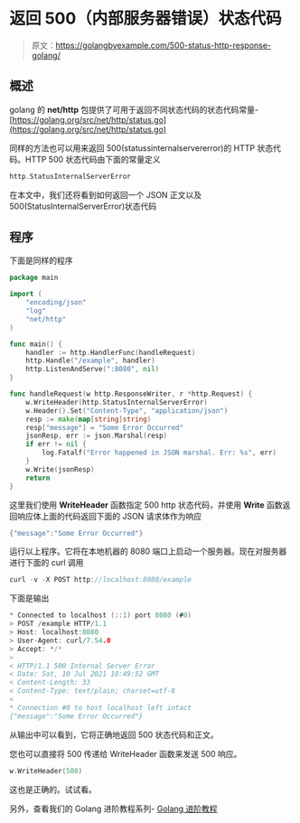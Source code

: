 # 返回 500（内部服务器错误）状态代码

> 原文：<https://golangbyexample.com/500-status-http-response-golang/>

## **概述**

golang 的 **net/http** 包提供了可用于返回不同状态代码的状态代码常量-[https://golang.org/src/net/http/status.go](https://golang.org/src/net/http/status.go)

同样的方法也可以用来返回 500(statussinternalservererror)的 HTTP 状态代码。HTTP 500 状态代码由下面的常量定义

```go
http.StatusInternalServerError
```

在本文中，我们还将看到如何返回一个 JSON 正文以及 500(StatusInternalServerError)状态代码

## **程序**

下面是同样的程序

```go
package main

import (
	"encoding/json"
	"log"
	"net/http"
)

func main() {
	handler := http.HandlerFunc(handleRequest)
	http.Handle("/example", handler)
	http.ListenAndServe(":8080", nil)
}

func handleRequest(w http.ResponseWriter, r *http.Request) {
	w.WriteHeader(http.StatusInternalServerError)
	w.Header().Set("Content-Type", "application/json")
	resp := make(map[string]string)
	resp["message"] = "Some Error Occurred"
	jsonResp, err := json.Marshal(resp)
	if err != nil {
		log.Fatalf("Error happened in JSON marshal. Err: %s", err)
	}
	w.Write(jsonResp)
	return
}
```

这里我们使用 **WriteHeader** 函数指定 500 http 状态代码，并使用 **Write** 函数返回响应体上面的代码返回下面的 JSON 请求体作为响应

```go
{"message":"Some Error Occurred"}
```

运行以上程序。它将在本地机器的 8080 端口上启动一个服务器。现在对服务器进行下面的 curl 调用

```go
curl -v -X POST http://localhost:8080/example
```

下面是输出

```go
* Connected to localhost (::1) port 8080 (#0)
> POST /example HTTP/1.1
> Host: localhost:8080
> User-Agent: curl/7.54.0
> Accept: */*
> 
< HTTP/1.1 500 Internal Server Error
< Date: Sat, 10 Jul 2021 10:49:52 GMT
< Content-Length: 33
< Content-Type: text/plain; charset=utf-8
< 
* Connection #0 to host localhost left intact
{"message":"Some Error Occurred"}
```

从输出中可以看到，它将正确地返回 500 状态代码和正文。

您也可以直接将 500 传递给 WriteHeader 函数来发送 500 响应。

```go
w.WriteHeader(500)
```

这也是正确的。试试看。

另外，查看我们的 Golang 进阶教程系列- [Golang 进阶教程](https://golangbyexample.com/golang-comprehensive-tutorial/)